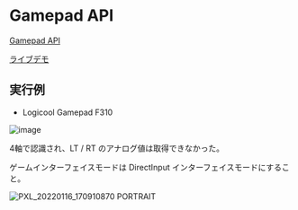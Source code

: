 # Gamepad API

[Gamepad API](https://developer.mozilla.org/ja/docs/Web/API/Gamepad_API) 

[ライブデモ](https://seotaro.github.io/GamepadAPI/)

## 実行例

- Logicool Gamepad F310

![image](https://user-images.githubusercontent.com/46148606/149670715-3cf6635d-0d6e-473f-9892-5961542e4f70.png)

4軸で認識され、LT / RT のアナログ値は取得できなかった。

ゲームインターフェイスモードは DirectInput インターフェイスモードにすること。

![PXL_20220116_170910870 PORTRAIT](https://user-images.githubusercontent.com/46148606/149670430-ea9eef13-f26d-4eed-8fdb-8cc08d6e8a29.jpg)
